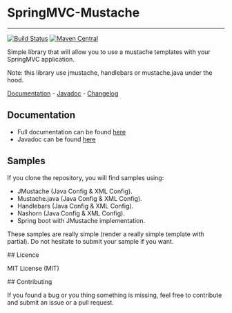# SpringMVC-Mustache
---------------------

[![Build Status](https://travis-ci.org/mjeanroy/springmvc-mustache.svg?branch=master)](https://travis-ci.org/mjeanroy/springmvc-mustache)
[![Maven Central](https://maven-badges.herokuapp.com/maven-central/com.github.mjeanroy/springmvc-mustache/badge.svg)](https://maven-badges.herokuapp.com/maven-central/com.github.mjeanroy/springmvc-mustache)

Simple library that will allow you to use a mustache templates with your SpringMVC application.

Note: this library use jmustache, handlebars or mustache.java under the hood.

[Documentation](https://mjeanroy.github.io/springmvc-mustache/) - [Javadoc](http://javadoc.io/doc/com.github.mjeanroy/springmvc-mustache/) - [Changelog](https://mjeanroy.github.io/springmvc-mustache/changelogs)

## Documentation

- Full documentation can be found [here](https://mjeanroy.github.io/springmvc-mustache/)
- Javadoc can be found [here](http://javadoc.io/doc/com.github.mjeanroy/springmvc-mustache/)

## Samples

If you clone the repository, you will find samples using:

- JMustache (Java Config & XML  Config).
- Mustache.java (Java Config & XML  Config).
- Handlebars (Java Config & XML  Config).
- Nashorn (Java Config & XML  Config).
- Spring boot with JMustache implementation.

These samples are really simple (render a really simple template with partial). Do not hesitate to submit your sample if you want.

## Licence

MIT License (MIT)

## Contributing

If you found a bug or you thing something is missing, feel free to contribute and submit an issue or a pull request.
